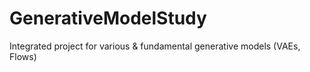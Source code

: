 # GenerativeModelStudy
Integrated project for various &amp; fundamental generative models (VAEs, Flows)
